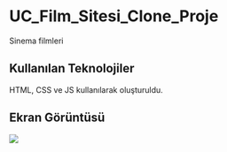 <h1>UC_Film_Sitesi_Clone_Proje</h1>

Sinema filmleri

<h2>Kullanılan Teknolojiler </h2>

HTML, CSS ve JS kullanılarak oluşturuldu.

<h2>Ekran Görüntüsü </h2>

![](Screen.gif)
